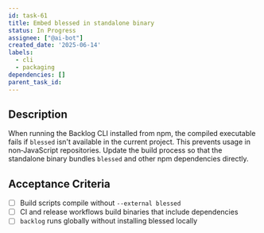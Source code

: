 ```yaml
---
id: task-61
title: Embed blessed in standalone binary
status: In Progress
assignee: ["@ai-bot"]
created_date: '2025-06-14'
labels:
  - cli
  - packaging
dependencies: []
parent_task_id:
---
```


## Description

When running the Backlog CLI installed from npm, the compiled executable fails if `blessed` isn't available in the current project. This prevents usage in non‑JavaScript repositories. Update the build process so that the standalone binary bundles `blessed` and other npm dependencies directly.

## Acceptance Criteria
- [ ] Build scripts compile without `--external blessed`
- [ ] CI and release workflows build binaries that include dependencies
- [ ] `backlog` runs globally without installing blessed locally
